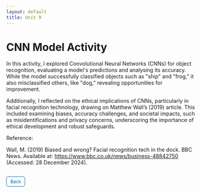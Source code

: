 ```yaml
---
layout: default
title: Unit 9
---
```


# CNN Model Activity

In this activity, I explored Convolutional Neural Networks (CNNs) for object recognition, evaluating a model's predictions and analysing its accuracy. While the model successfully classified objects such as "ship" and "frog," it also misclassified others, like "dog," revealing opportunities for improvement. 

Additionally, I reflected on the ethical implications of CNNs, particularly in facial recognition technology, drawing on Matthew Wall’s (2019) article. This included examining biases, accuracy challenges, and societal impacts, such as misidentifications and privacy concerns, underscoring the importance of ethical development and robust safeguards.

Reference:

Wall, M. (2019) Biased and wrong? Facial recognition tech in the dock. BBC News. Available at: https://www.bbc.co.uk/news/business-48842750 (Accessed: 28 December 2024).

<style>
  .back-button {
    display: inline-block;
    background-color: white;
    color: #006699;
    text-decoration: none;
    padding: 5px 10px; /* Reduced padding for a smaller button */
    font-size: 12px; /* Smaller font size */
    border: 1px solid #006699; /* Thinner border */
    border-radius: 5px;
    cursor: pointer;
    transition: background-color 0.3s, color 0.3s;
    margin: 15px 0; /* Adds space above and below the button */
  }
  .back-button:hover {
    background-color: #006699;
    color: white;
 }
</style>

<div class="button-container">
  <a href="https://dzervenes.github.io/" class="back-button">Back</a>
</div>

